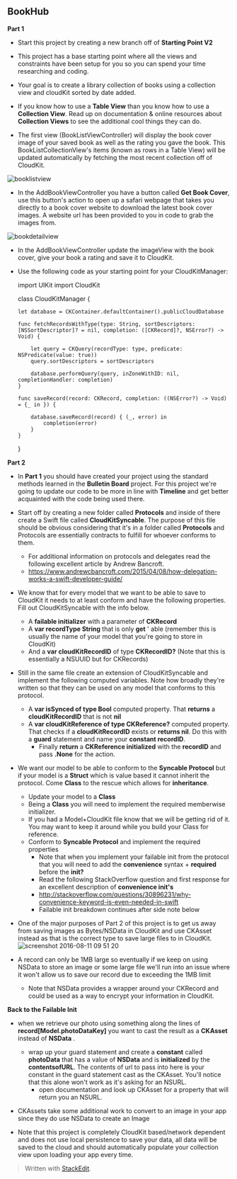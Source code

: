 
## **BookHub**

**Part 1**
-  Start this project by creating a new branch off of **Starting Point V2**

- This project has a base starting point where all the views and constraints have been setup for you so you can spend your time researching and coding.

-	Your goal is to create a library collection of books using a collection view and cloudKit sorted by date added.

- If you know how to use a **Table View** than you know how to use a **Collection View**. Read up on documentation & online resources about **Collection Views** to see the additional cool things they can do.

- The first view (BookListViewController) will display the book cover image of your saved book as well as the rating you gave the book. This BookListCollectionView's items (known as rows in a Table View) will be updated automatically by fetching the most recent collection off of CloudKit.

![booklistview](https://cloud.githubusercontent.com/assets/6709516/17558897/6b08e464-5ed9-11e6-93ad-40f04e280b4f.png)

- In the AddBookViewController you have a button called **Get Book Cover**, use this button's action to open up a safari webpage that takes you directly to a book cover website to download the latest book cover images. A website url has been provided to you in code to grab the images from.
 
![bookdetailview](https://cloud.githubusercontent.com/assets/6709516/17558899/6d04c418-5ed9-11e6-9a0d-fdc6b88e668d.png)

- In the AddBookViewController update the imageView with the book cover, give your book a rating and save it to CloudKit.

-	Use the following code as your starting point for your CloudKitManager:
	
    import UIKit
    import CloudKit
    
    class CloudKitManager {
        
        let database = CKContainer.defaultContainer().publicCloudDatabase
        
        func fetchRecordsWithType(type: String, sortDescriptors: [NSSortDescriptor]? = nil, completion: ([CKRecord]?, NSError?) -> Void) {
            
            let query = CKQuery(recordType: type, predicate: NSPredicate(value: true))
            query.sortDescriptors = sortDescriptors
            
            database.performQuery(query, inZoneWithID: nil, completionHandler: completion)
        }
        
        func saveRecord(record: CKRecord, completion: ((NSError?) -> Void) = {_ in }) {
    
            database.saveRecord(record) { (_, error) in
                completion(error)
            }
        }
    }

**Part 2**

- In **Part 1** you should have created your project using the standard methods learned in the **Bulletin Board** project. For this project we're going to update our code to be more in line with **Timeline** and get better acquainted with the code being used there.
- Start off by creating a new folder called **Protocols** and inside of there create a Swift file called **CloudKitSyncable**. The purpose of this file should be obvious considering that it's in a folder called **Protocols** and Protocols are essentially contracts to fulfill for whoever conforms to them.
	- For additional information on protocols and delegates read the following excellent article by Andrew Bancroft. 
	- https://www.andrewcbancroft.com/2015/04/08/how-delegation-works-a-swift-developer-guide/

- We know that for every model that we want to be able to save to CloudKit it needs to at least conform and have the following properties. Fill out CloudKitSyncable with the info below. 
	- A **failable initializer** with a parameter of **CKRecord**
	- A **var recordType String** that is only **get** ' able (remember this is usually the name of your model that you're going to store in CloudKit)
	- And a **var cloudKitRecordID** of type **CKRecordID?** (Note that this is essentially a NSUUID but for CKRecords)

- Still in the same file create an extension of CloudKitSyncable and implement the following computed variables. Note how broadly they're written so that they can be used on any model that conforms to this protocol.
	- A **var isSynced of type Bool** computed property. That **returns** a **cloudKitRecordID** that is not **nil**
	- A **var cloudKitReference of type CKReference?** computed property. That checks if a **cloudKitRecordID** exists or **returns nil**. Do this with a **guard** statement and name your **constant recordID**.
		- Finally **return** a **CKReference initialized** with the **recordID** and pass **.None** for the action. 

- We want our model to be able to conform to the **Syncable Protocol** but if your model is a **Struct** which is value based it cannot inherit the protocol. Come **Class** to the rescue which allows for **inheritance**. 
	- Update your model to a **Class**
	- Being a **Class** you will need to implement the required memberwise initializer.
	- If you had a Model+CloudKit file know that we will be getting rid of it. You may want to keep it around while you build your Class for reference.
	- Conform to **Syncable Protocol** and implement the required properties
		- Note that when you implement your failable init from the protocol that you will need to add the **convenience** syntax + **required** before the **init?**
		- Read the following StackOverflow question and first response for an excellent description of **convenience init's**
		- http://stackoverflow.com/questions/30896231/why-convenience-keyword-is-even-needed-in-swift
		- Failable init breakdown continues after side note below

- One of the major purposes of Part 2 of this project is to get us away from saving images as Bytes/NSData in CloudKit and use CKAsset instead as that is the correct type to save large files to in CloudKit.
	![screenshot 2016-08-11 09 51 20](https://cloud.githubusercontent.com/assets/6709516/17598383/6e3e4cd0-5fb7-11e6-97ee-b41d2f919d79.png)

- A record can only be 1MB large so eventually if we keep on using NSData to store an image or some large file we'll run into an issue where it won't allow us to save our record due to exceeding the 1MB limit
	- Note that NSData provides a wrapper around your CKRecord and could be used as a way to encrypt your information in CloudKit.

**Back to the Failable Init**

- when we retrieve our photo using something along the lines of **record[Model.photoDataKey]** you want to cast the result as a **CKAsset** instead of **NSData** .
	- wrap up your guard statement and create a **constant** called **photoData** that has a value of **NSData** and is **initialized** by the **contentsofURL**. The contents of url to pass into here is your constant in the guard statement cast as the CKAsset. You'll notice that this alone won't work as it's asking for an NSURL.
		- open documentation and look up CKAsset for a property that will return you an NSURL.

- CKAssets take some additional work to convert to an image in your app since they do use NSData to create an Image

 

	




- Note that this project is completely CloudKit based/network dependent and does not use local persistence to save your data, all data will be saved to the cloud and should automatically populate your collection view upon loading your app every time.



> Written with [StackEdit](https://stackedit.io/).
